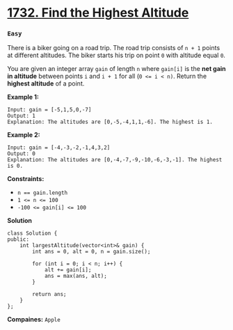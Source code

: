 # [1732. Find the Highest Altitude](https://leetcode.com/problems/find-the-highest-altitude/)
### `Easy`

There is a biker going on a road trip. The road trip consists of `n + 1` points at different altitudes. The biker starts his trip on point `0` with altitude equal `0`.

You are given an integer array `gain` of length `n` where `gain[i]` is the **net gain in altitude**  between points `i`​​​​​​ and `i + 1` for all (`0 <= i < n)`. Return the **highest altitude**  of a point.

**Example 1:** 

```
Input: gain = [-5,1,5,0,-7]
Output: 1
Explanation: The altitudes are [0,-5,-4,1,1,-6]. The highest is 1.
```

**Example 2:** 

```
Input: gain = [-4,-3,-2,-1,4,3,2]
Output: 0
Explanation: The altitudes are [0,-4,-7,-9,-10,-6,-3,-1]. The highest is 0.
```

**Constraints:** 

- `n == gain.length`
- `1 <= n <= 100`
- `-100 <= gain[i] <= 100`

**Solution**
```
class Solution {
public:
    int largestAltitude(vector<int>& gain) {
        int ans = 0, alt = 0, n = gain.size();

        for (int i = 0; i < n; i++) {
            alt += gain[i];
            ans = max(ans, alt);
        }

        return ans;
    }
};
```

**Compaines:** `Apple`